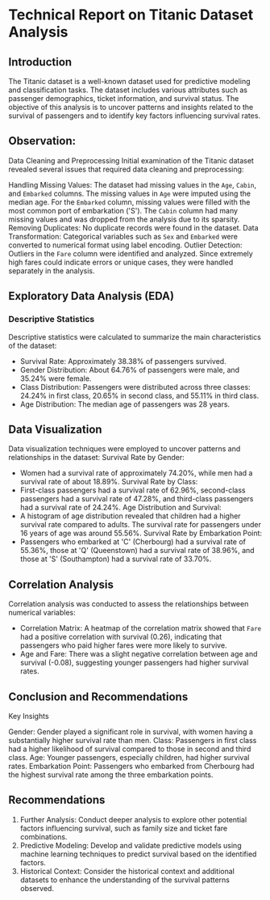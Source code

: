# Technical Report on Titanic Dataset Analysis

## Introduction
The Titanic dataset is a well-known dataset used for predictive modeling and classification tasks. The dataset includes various attributes such as passenger demographics, ticket information, and survival status. The objective of this analysis is to uncover patterns and insights related to the survival of passengers and to identify key factors influencing survival rates.

## Observation:
Data Cleaning and Preprocessing
Initial examination of the Titanic dataset revealed several issues that required data cleaning and preprocessing:

Handling Missing Values: The dataset had missing values in the `Age`, `Cabin`, and `Embarked` columns. The missing values in `Age` were imputed using the median age. For the `Embarked` column, missing values were filled with the most common port of embarkation ('S'). The `Cabin` column had many missing values and was dropped from the analysis due to its sparsity.
Removing Duplicates: No duplicate records were found in the dataset.
Data Transformation: Categorical variables such as `Sex` and `Embarked` were converted to numerical format using label encoding.
Outlier Detection: Outliers in the `Fare` column were identified and analyzed. Since extremely high fares could indicate errors or unique cases, they were handled separately in the analysis.

## Exploratory Data Analysis (EDA)
### Descriptive Statistics
Descriptive statistics were calculated to summarize the main characteristics of the dataset:
- Survival Rate: Approximately 38.38% of passengers survived.
- Gender Distribution: About 64.76% of passengers were male, and 35.24% were female.
- Class Distribution: Passengers were distributed across three classes: 24.24% in first class, 20.65% in second class, and 55.11% in third class.
- Age Distribution: The median age of passengers was 28 years.

## Data Visualization
Data visualization techniques were employed to uncover patterns and relationships in the dataset:
 Survival Rate by Gender:
   - Women had a survival rate of approximately 74.20%, while men had a survival rate of about 18.89%.
 Survival Rate by Class:
   - First-class passengers had a survival rate of 62.96%, second-class passengers had a survival rate of 47.28%, and third-class passengers had a survival rate of 24.24%.
Age Distribution and Survival:
   - A histogram of age distribution revealed that children had a higher survival rate compared to adults. The survival rate for passengers under 16 years of age was around 55.56%.
Survival Rate by Embarkation Point:
   - Passengers who embarked at 'C' (Cherbourg) had a survival rate of 55.36%, those at 'Q' (Queenstown) had a survival rate of 38.96%, and those at 'S' (Southampton) had a survival rate of 33.70%.

## Correlation Analysis
Correlation analysis was conducted to assess the relationships between numerical variables:
- Correlation Matrix: A heatmap of the correlation matrix showed that `Fare` had a positive correlation with survival (0.26), indicating that passengers who paid higher fares were more likely to survive.
- Age and Fare: There was a slight negative correlation between age and survival (-0.08), suggesting younger passengers had higher survival rates.

## Conclusion and Recommendations
Key Insights

Gender: Gender played a significant role in survival, with women having a substantially higher survival rate than men.
Class: Passengers in first class had a higher likelihood of survival compared to those in second and third class.
Age: Younger passengers, especially children, had higher survival rates.
Embarkation Point: Passengers who embarked from Cherbourg had the highest survival rate among the three embarkation points.

## Recommendations

1. Further Analysis: Conduct deeper analysis to explore other potential factors influencing survival, such as family size and ticket fare combinations.
2. Predictive Modeling: Develop and validate predictive models using machine learning techniques to predict survival based on the identified factors.
3. Historical Context: Consider the historical context and additional datasets to enhance the understanding of the survival patterns observed.
